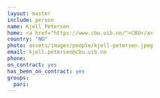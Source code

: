 ```yaml
---
layout: master
include: person
name: Kjell Petersen
home: <a href="https://www.cbu.uib.no/">CBU</a>
country: "NO"
photo: assets/images/people/kjell-petersen.jpeg
email: kjell.petersen@cbu.uib.no
phone:
on_contract: yes
has_been_on_contract: yes
groups:
  pari:
---
```

